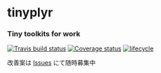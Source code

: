 # **tinyplyr**

### Tiny toolkits for work
[![Travis build status](<https://travis-ci.org/smxshxishxad/tinyplyr.svg?branch=master>)](<https://travis-ci.org/smxshxishxad/tinyplyr>)
[![Coverage status](https://coveralls.io/repos/github/smxshxishxad/tinyplyr/badge.svg)](https://coveralls.io/r/smxshxishxad/tinyplyr?branch=master)
[![lifecycle](https://img.shields.io/badge/lifecycle-experimental-orange.svg)](https://www.tidyverse.org/lifecycle/#experimental)

改善案は [Issues](https://github.com/smxshxishxad/tinyplyr/issues) にて随時募集中

